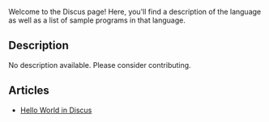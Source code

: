 Welcome to the Discus page! Here, you'll find a description of the language as well as a list of sample programs in that language.

## Description

No description available. Please consider contributing.

## Articles

- [Hello World in Discus](https://sampleprograms.io/projects/hello-world/discus)